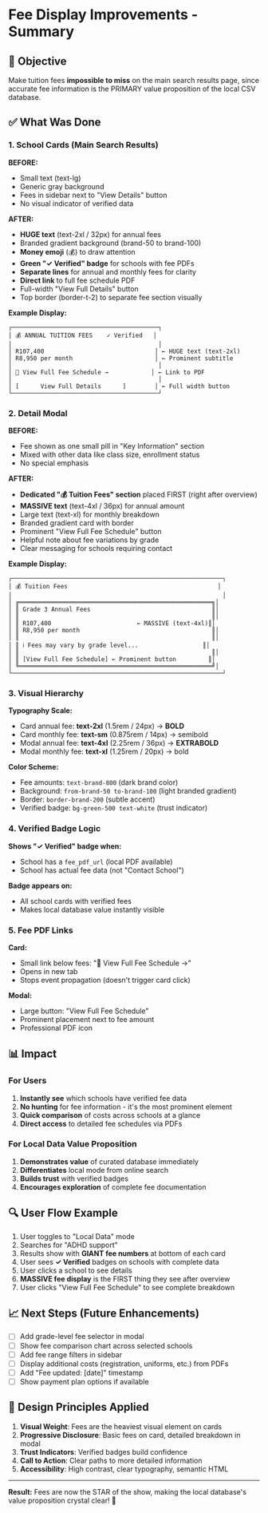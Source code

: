 # Fee Display Improvements - Summary

## 🎯 Objective
Make tuition fees **impossible to miss** on the main search results page, since accurate fee information is the PRIMARY value proposition of the local CSV database.

## ✅ What Was Done

### 1. School Cards (Main Search Results)

**BEFORE:**
- Small text (text-lg)
- Generic gray background
- Fees in sidebar next to "View Details" button
- No visual indicator of verified data

**AFTER:**
- **HUGE text** (text-2xl / 32px) for annual fees
- Branded gradient background (brand-50 to brand-100)
- **Money emoji** (💰) to draw attention
- **Green "✓ Verified" badge** for schools with fee PDFs
- **Separate lines** for annual and monthly fees for clarity
- **Direct link** to full fee schedule PDF
- Full-width "View Full Details" button
- Top border (border-t-2) to separate fee section visually

**Example Display:**
```
┌─────────────────────────────────────────┐
│ 💰 ANNUAL TUITION FEES    ✓ Verified   │
│                                         │
│ R107,400                               │ ← HUGE text (text-2xl)
│ R8,950 per month                       │ ← Prominent subtitle
│                                         │
│ 📄 View Full Fee Schedule →            │ ← Link to PDF
│                                         │
│ [      View Full Details      ]        │ ← Full width button
└─────────────────────────────────────────┘
```

### 2. Detail Modal

**BEFORE:**
- Fee shown as one small pill in "Key Information" section
- Mixed with other data like class size, enrollment status
- No special emphasis

**AFTER:**
- **Dedicated "💰 Tuition Fees" section** placed FIRST (right after overview)
- **MASSIVE text** (text-4xl / 36px) for annual amount
- Large text (text-xl) for monthly breakdown
- Branded gradient card with border
- Prominent "View Full Fee Schedule" button
- Helpful note about fee variations by grade
- Clear messaging for schools requiring contact

**Example Display:**
```
┌───────────────────────────────────────────────────────────┐
│ 💰 Tuition Fees                                          │
│                                                           │
│ ╔══════════════════════════════════════════════════════╗│
│ ║ Grade 3 Annual Fees                                  ║│
│ ║                                                      ║│
│ ║ R107,400                        ← MASSIVE (text-4xl)║│
│ ║ R8,950 per month                                     ║│
│ ║                                                      ║│
│ ║ ℹ️ Fees may vary by grade level...                  ║│
│ ║                                                      ║│
│ ║ [View Full Fee Schedule] ← Prominent button         ║│
│ ╚══════════════════════════════════════════════════════╝│
└───────────────────────────────────────────────────────────┘
```

### 3. Visual Hierarchy

**Typography Scale:**
- Card annual fee: **text-2xl** (1.5rem / 24px) → **BOLD**
- Card monthly fee: **text-sm** (0.875rem / 14px) → semibold
- Modal annual fee: **text-4xl** (2.25rem / 36px) → **EXTRABOLD**
- Modal monthly fee: **text-xl** (1.25rem / 20px) → bold

**Color Scheme:**
- Fee amounts: `text-brand-800` (dark brand color)
- Background: `from-brand-50 to-brand-100` (light branded gradient)
- Border: `border-brand-200` (subtle accent)
- Verified badge: `bg-green-500 text-white` (trust indicator)

### 4. Verified Badge Logic

**Shows "✓ Verified" badge when:**
- School has a `fee_pdf_url` (local PDF available)
- School has actual fee data (not "Contact School")

**Badge appears on:**
- All school cards with verified fees
- Makes local database value instantly visible

### 5. Fee PDF Links

**Card:**
- Small link below fees: "📄 View Full Fee Schedule →"
- Opens in new tab
- Stops event propagation (doesn't trigger card click)

**Modal:**
- Large button: "View Full Fee Schedule"
- Prominent placement next to fee amount
- Professional PDF icon

## 📊 Impact

### For Users
1. **Instantly see** which schools have verified fee data
2. **No hunting** for fee information - it's the most prominent element
3. **Quick comparison** of costs across schools at a glance
4. **Direct access** to detailed fee schedules via PDFs

### For Local Data Value Proposition
1. **Demonstrates value** of curated database immediately
2. **Differentiates** local mode from online search
3. **Builds trust** with verified badges
4. **Encourages exploration** of complete fee documentation

## 🔍 User Flow Example

1. User toggles to "Local Data" mode
2. Searches for "ADHD support"
3. Results show with **GIANT fee numbers** at bottom of each card
4. User sees **✓ Verified** badges on schools with complete data
5. User clicks a school to see details
6. **MASSIVE fee display** is the FIRST thing they see after overview
7. User clicks "View Full Fee Schedule" to see complete breakdown

## 📈 Next Steps (Future Enhancements)

- [ ] Add grade-level fee selector in modal
- [ ] Show fee comparison chart across selected schools
- [ ] Add fee range filters in sidebar
- [ ] Display additional costs (registration, uniforms, etc.) from PDFs
- [ ] Add "Fee updated: [date]" timestamp
- [ ] Show payment plan options if available

## 🎨 Design Principles Applied

1. **Visual Weight**: Fees are the heaviest visual element on cards
2. **Progressive Disclosure**: Basic fees on card, detailed breakdown in modal
3. **Trust Indicators**: Verified badges build confidence
4. **Call to Action**: Clear paths to more detailed information
5. **Accessibility**: High contrast, clear typography, semantic HTML

---

**Result:** Fees are now the STAR of the show, making the local database's value proposition crystal clear! 💎

